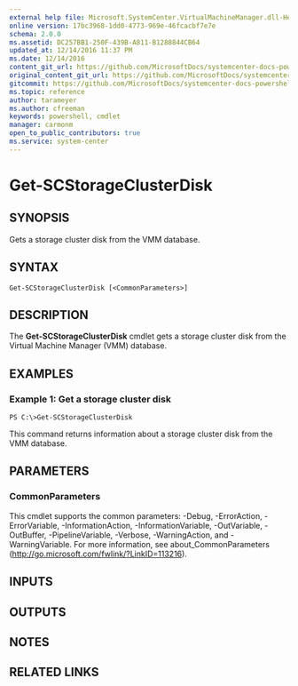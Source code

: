 ```yaml
---
external help file: Microsoft.SystemCenter.VirtualMachineManager.dll-Help.xml
online version: 17bc3968-1dd0-4773-969e-46fcacbf7e7e
schema: 2.0.0
ms.assetid: DC257BB1-250F-439B-A811-B1288844CB64
updated_at: 12/14/2016 11:37 PM
ms.date: 12/14/2016
content_git_url: https://github.com/MicrosoftDocs/systemcenter-docs-powershell/blob/master/systemcenter-cmdlets/SystemCenter2016/VirtualMachineManager/v1/Get-SCStorageClusterDisk.md
original_content_git_url: https://github.com/MicrosoftDocs/systemcenter-docs-powershell/blob/master/systemcenter-cmdlets/SystemCenter2016/VirtualMachineManager/v1/Get-SCStorageClusterDisk.md
gitcommit: https://github.com/MicrosoftDocs/systemcenter-docs-powershell/blob/ddd0fefc9adaabb9394eb6c21b33370913d1830d/systemcenter-cmdlets/SystemCenter2016/VirtualMachineManager/v1/Get-SCStorageClusterDisk.md
ms.topic: reference
author: tarameyer
ms.author: cfreeman
keywords: powershell, cmdlet
manager: carmonm
open_to_public_contributors: true
ms.service: system-center
---
```


# Get-SCStorageClusterDisk

## SYNOPSIS
Gets a storage cluster disk from the VMM database.

## SYNTAX

```
Get-SCStorageClusterDisk [<CommonParameters>]
```

## DESCRIPTION
The **Get-SCStorageClusterDisk** cmdlet gets a storage cluster disk from the Virtual Machine Manager (VMM) database.

## EXAMPLES

### Example 1: Get a storage cluster disk
```
PS C:\>Get-SCStorageClusterDisk
```

This command returns information about a storage cluster disk from the VMM database.

## PARAMETERS

### CommonParameters
This cmdlet supports the common parameters: -Debug, -ErrorAction, -ErrorVariable, -InformationAction, -InformationVariable, -OutVariable, -OutBuffer, -PipelineVariable, -Verbose, -WarningAction, and -WarningVariable. For more information, see about_CommonParameters (http://go.microsoft.com/fwlink/?LinkID=113216).

## INPUTS

## OUTPUTS

## NOTES

## RELATED LINKS

